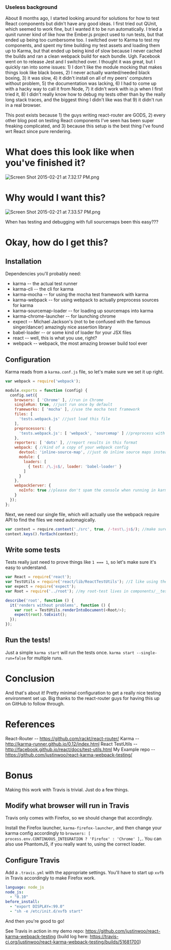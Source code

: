 
### Useless background

About 8 months ago, I started looking around for solutions for how to test React components but didn't have any good ideas. I first tried out QUnit, which seemed to work fine, but I wanted it to be run automatically. I tried a qunit runner kind of like how the Ember.js project used to run tests, but that ended up being too cumbersome too. I switched over to Karma to test my components, and spent my time building my test assets and loading them up to Karma, but that ended up being kind of slow because I never cached the builds and ran a clean webpack build for each bundle. Ugh. Facebook went on to release Jest and I switched over. I thought it was great, but I quickly ran into some issues: 1) I don't like the module mocking that makes things look like black boxes, 2) I never actually wanted/needed black boxing, 3) it was slow, 4) it didn't install on all of my peers' computers without problem, 5) the documentation was lacking, 6) I had to come up with a hacky way to call it from Node, 7) it didn't work with io.js when I first tried it, 8) I didn't really know how to debug my tests other than by the really long stack traces, and the biggest thing I didn't like was that 9) it didn't run in a real browser.

This post exists because 1) the guys writing react-router are GODS, 2) every other blog post on testing React components I've seen has been super freaking complicated, and 3) because this setup is the best thing I've found wrt React since pure rendering.

# What does this look like when you've finished it?

![Screen Shot 2015-02-21 at 7.32.17 PM.png](https://qiita-image-store.s3.amazonaws.com/0/42481/062116c4-ac2a-cf2e-fbea-922164ef9c23.png "Screen Shot 2015-02-21 at 7.32.17 PM.png")

# Why would I want this?

![Screen Shot 2015-02-21 at 7.33.57 PM.png](https://qiita-image-store.s3.amazonaws.com/0/42481/463d71c8-4421-0066-1fbb-92c7503f8129.png "Screen Shot 2015-02-21 at 7.33.57 PM.png")

When has testing and debugging with full sourcemaps been this easy???

# Okay, how do I get this?

## Installation

Dependencies you'll probably need:

* karma -- the actual test runner
* karma-cli -- the cli for karma
* karma-mocha -- for using the mocha test framework with karma
* karma-webpack -- for using webpack to actually preprocess sources for karma
* karma-sourcemap-loader -- for loading up sourcemaps into karma
* karma-chrome-launcher -- for launching chrome
* expect -- Michael Jackson's (not to be confused with the famous singer/dancer) amazingly nice assertion library
* babel-loader -- or some kind of loader for your JSX files
* react -- well, this is what you use, right?
* webpack -- webpack, the most amazing browser build tool ever

## Configuration

Karma reads from a `karma.conf.js` file, so let's make sure we set it up right.

```karma.conf.js
var webpack = require('webpack');

module.exports = function (config) {
  config.set({
    browsers: [ 'Chrome' ], //run in Chrome
    singleRun: true, //just run once by default
    frameworks: [ 'mocha' ], //use the mocha test framework
    files: [
      'tests.webpack.js' //just load this file
    ],
    preprocessors: {
      'tests.webpack.js': [ 'webpack', 'sourcemap' ] //preprocess with webpack and our sourcemap loader
    },
    reporters: [ 'dots' ], //report results in this format
    webpack: { //kind of a copy of your webpack config
      devtool: 'inline-source-map', //just do inline source maps instead of the default
      module: {
        loaders: [
          { test: /\.js$/, loader: 'babel-loader' }
        ]
      }
    },
    webpackServer: {
      noInfo: true //please don't spam the console when running in karma!
    }
  });
};
```

Next, we need our single file, which will actually use the webpack require API to find the files we need automagically.

```tests.webpack.js
var context = require.context('./src', true, /-test\.js$/); //make sure you have your directory and regex test set correctly!
context.keys().forEach(context);
```

## Write some tests

Tests really just need to prove things like `1 === 1`, so let's make sure it's easy to understand.

```root-test.js
var React = require('react');
var TestUtils = require('react/lib/ReactTestUtils'); //I like using the Test Utils, but you can just use the DOM API instead.
var expect = require('expect');
var Root = require('../root'); //my root-test lives in components/__tests__/, so this is how I require in my components.

describe('root', function () {
  it('renders without problems', function () {
    var root = TestUtils.renderIntoDocument(<Root/>);
    expect(root).toExist();
  });
});
```

## Run the tests!

Just a simple `karma start` will run the tests once. `karma start --single-run=false` for multiple runs.

# Conclusion

And that's about it! Pretty minimal configuration to get a really nice testing environment set up. Big thanks to the react-router guys for having this up on GitHub to follow through.

# References

React-Router -- https://github.com/rackt/react-router/
Karma -- http://karma-runner.github.io/0.12/index.html
React TestUtils -- http://facebook.github.io/react/docs/test-utils.html
My Example repo -- https://github.com/justinwoo/react-karma-webpack-testing/

# Bonus

Making this work with Travis is trivial. Just do a few things.

## Modify what browser will run in Travis

Travis only comes with Firefox, so we should change that accordingly.

Install the Firefox launcher, `karma-firefox-launcher`, and then change your karma config accordingly to `browsers: [ process.env.CONTINUOUS_INTEGRATION ? 'Firefox' : 'Chrome' ],`. You can also use PhantomJS, if you really want to, using the correct loader.

## Configure Travis

Add a `.travis.yml` with the appropriate settings. You'll have to start up `xvfb` in Travis accordingly to make Firefox work.

```.travis.yml
language: node_js
node_js:
  - "0.10"
before_install:
  - "export DISPLAY=:99.0"
  - "sh -e /etc/init.d/xvfb start"
```

And then you're good to go!

See Travis in action in my demo repo: https://github.com/justinwoo/react-karma-webpack-testing (build log here: https://travis-ci.org/justinwoo/react-karma-webpack-testing/builds/51681700)
